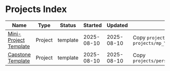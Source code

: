 # Projects Index

| Name | Type | Status | Started | Updated | Notes |
| --- | --- | --- | --- | --- | --- |
| [Mini-Project Template](projects/personal/mini-projects/mp_YYYY-MM-DD_<short-name>/) | Project | template | 2025-08-10 | 2025-08-10 | Copy `projects/personal/mini-projects/mp_YYYY-MM-DD_<short-name>` |
| [Capstone Template](projects/personal/capstones/cap_01_<title>/) | Project | template | 2025-08-10 | 2025-08-10 | Copy `projects/personal/capstones/cap_01_<title>` |

